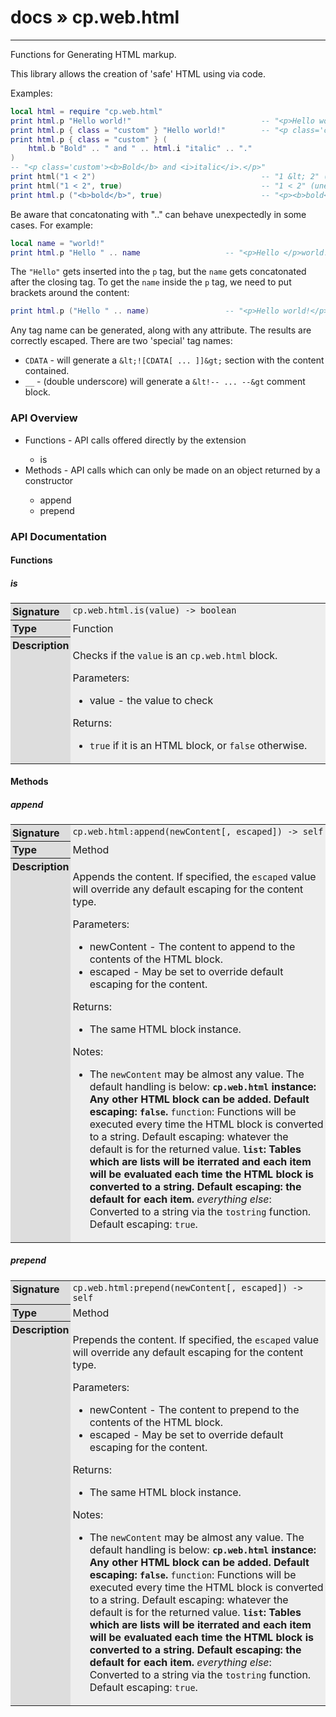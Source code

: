 # [docs](index.md) » cp.web.html
---

Functions for Generating HTML markup.

This library allows the creation of 'safe' HTML using via code.

Examples:

```lua
local html = require "cp.web.html"
print html.p "Hello world!"								-- "<p>Hello world!</p>"
print html.p { class = "custom" } "Hello world!"		-- "<p class='custom'>Hello world!</p>"
print html.p { class = "custom" } (
	html.b "Bold" .. " and " .. html.i "italic" .. "."
)
-- "<p class='custom'><b>Bold</b> and <i>italic</i>.</p>"
print html("1 < 2")										-- "1 &lt; 2" (escaped)
print html("1 < 2", true)								-- "1 < 2" (unescaped)
print html.p ("<b>bold</b>", true)						-- "<p><b>bold</b></p>"
```

Be aware that concatonating with ".." can behave unexpectedly in some cases. For example:

```lua
local name = "world!"
print html.p "Hello " .. name					-- "<p>Hello </p>world!"
```

The `"Hello"` gets inserted into the `p` tag, but the `name` gets concatonated after the closing tag.
To get the `name` inside the `p` tag, we need to put brackets around the content:

```lua
print html.p ("Hello " .. name)					-- "<p>Hello world!</p>"
```

Any tag name can be generated, along with any attribute. The results are correctly escaped.
There are two 'special' tag names:
 * `CDATA`	- will generate a `&lt;![CDATA[ ... ]]&gt;` section with the content contained.
 * `__`		- (double underscore) will generate a `&lt!-- ... --&gt` comment block.

<style type="text/css">
	a { text-decoration: none; }
	a:hover { text-decoration: underline; }
	th { background-color: #DDDDDD; vertical-align: top; padding: 3px; }
	td { width: 100%; background-color: #EEEEEE; vertical-align: top; padding: 3px; }
	table { width: 100% ; border: 1px solid #0; text-align: left; }
	section > table table td { width: 0; }
</style>
<link rel="stylesheet" href="../../css/docs.css" type="text/css" media="screen" />
<h3>API Overview</h3>
<ul>
<li>Functions - API calls offered directly by the extension</li>
  <ul>
	<li><a href="#is">is</a></li>
  </ul>
<li>Methods - API calls which can only be made on an object returned by a constructor</li>
  <ul>
	<li><a href="#append">append</a></li>
	<li><a href="#prepend">prepend</a></li>
  </ul>
</ul>
<h3>API Documentation</h3>
<h4 class="documentation-section">Functions</h4>
  <section id="is">
	<h5><a href="#is">is</a></h5>
	<table>
	  <tr>
		<th>Signature</th>
		<td><code>cp.web.html.is(value) -&gt; boolean</code></td>
	  </tr>
	  <tr>
		<th>Type</th>
		<td>Function</td>
	  </tr>
	  <tr>
		<th>Description</th>
		<td><p>Checks if the <code>value</code> is an <code>cp.web.html</code> block.</p>
<p>Parameters:</p>
<ul>
<li>value     - the value to check</li>
</ul>
<p>Returns:</p>
<ul>
<li><code>true</code> if it is an HTML block, or <code>false</code> otherwise.</li>
</ul>
</td>
	  </tr>
	</table>
  </section>
<h4 class="documentation-section">Methods</h4>
  <section id="append">
	<h5><a href="#append">append</a></h5>
	<table>
	  <tr>
		<th>Signature</th>
		<td><code>cp.web.html:append(newContent[, escaped]) -&gt; self</code></td>
	  </tr>
	  <tr>
		<th>Type</th>
		<td>Method</td>
	  </tr>
	  <tr>
		<th>Description</th>
		<td><p>Appends the content. If specified, the <code>escaped</code> value will override any default escaping for the content type.</p>
<p>Parameters:</p>
<ul>
<li>newContent        - The content to append to the contents of the HTML block.</li>
<li>escaped           - May be set to override default escaping for the content.</li>
</ul>
<p>Returns:</p>
<ul>
<li>The same HTML block instance.</li>
</ul>
<p>Notes:</p>
<ul>
<li>The <code>newContent</code> may be almost any value. The default handling is below:
<strong> <code>cp.web.html</code> instance: Any other HTML block can be added. Default escaping: <code>false</code>.</strong> <code>function</code>: Functions will be executed every time the HTML block is converted to a string. Default escaping: whatever the default is for the returned value.
<strong> <code>list</code>: Tables which are lists will be iterrated and each item will be evaluated each time the HTML block is converted to a string. Default escaping: the default for each item.</strong> <em>everything else</em>: Converted to a string via the <code>tostring</code> function. Default escaping: <code>true</code>.</li>
</ul>
</td>
	  </tr>
	</table>
  </section>
  <section id="prepend">
	<h5><a href="#prepend">prepend</a></h5>
	<table>
	  <tr>
		<th>Signature</th>
		<td><code>cp.web.html:prepend(newContent[, escaped]) -&gt; self</code></td>
	  </tr>
	  <tr>
		<th>Type</th>
		<td>Method</td>
	  </tr>
	  <tr>
		<th>Description</th>
		<td><p>Prepends the content. If specified, the <code>escaped</code> value will override any default escaping for the content type.</p>
<p>Parameters:</p>
<ul>
<li>newContent        - The content to prepend to the contents of the HTML block.</li>
<li>escaped           - May be set to override default escaping for the content.</li>
</ul>
<p>Returns:</p>
<ul>
<li>The same HTML block instance.</li>
</ul>
<p>Notes:</p>
<ul>
<li>The <code>newContent</code> may be almost any value. The default handling is below:
<strong> <code>cp.web.html</code> instance: Any other HTML block can be added. Default escaping: <code>false</code>.</strong> <code>function</code>: Functions will be executed every time the HTML block is converted to a string. Default escaping: whatever the default is for the returned value.
<strong> <code>list</code>: Tables which are lists will be iterrated and each item will be evaluated each time the HTML block is converted to a string. Default escaping: the default for each item.</strong> <em>everything else</em>: Converted to a string via the <code>tostring</code> function. Default escaping: <code>true</code>.</li>
</ul>
</td>
	  </tr>
	</table>
  </section>
